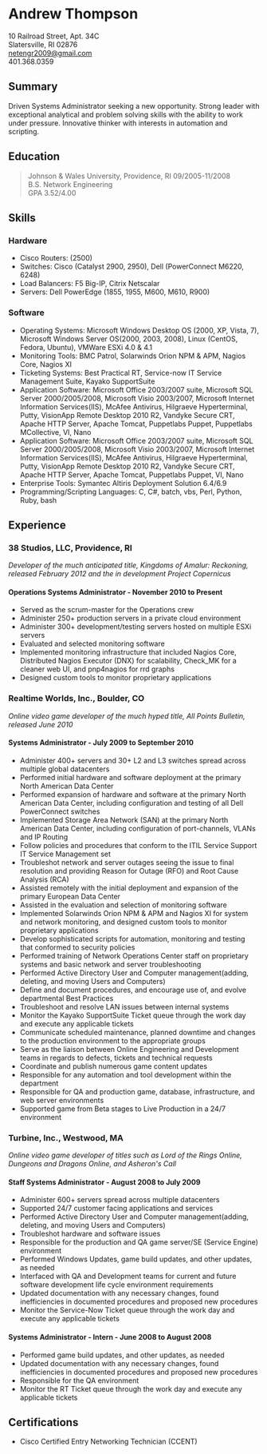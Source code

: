 # Andrew Thompson

10 Railroad Street, Apt. 34C  
Slatersville, RI 02876  
netengr2009@gmail.com  
401.368.0359

## Summary

Driven Systems Administrator seeking a new opportunity.  Strong leader with exceptional analytical and problem solving skills with the ability to work under pressure.  Innovative thinker with interests in automation and scripting.

## Education

> Johnson & Wales University, Providence, RI						09/2005-11/2008  
B.S. Network Engineering  
GPA 3.52/4.00

## Skills

### Hardware
  * Cisco Routers: (2500)
  * Switches: Cisco (Catalyst 2900, 2950), Dell (PowerConnect M6220, 6248)
  * Load Balancers: F5 Big-IP, Citrix Netscalar
  * Servers: Dell PowerEdge (1855, 1955, M600, M610, R900)
  
### Software
  * Operating Systems: Microsoft Windows Desktop OS (2000, XP, Vista, 7), Microsoft Windows Server OS(2000, 2003, 2008), Linux (CentOS, Fedora, Ubuntu), VMWare ESXi 4.0 & 4.1
  * Monitoring Tools: BMC Patrol, Solarwinds Orion NPM & APM, Nagios Core, Nagios XI
  * Ticketing Systems: Best Practical RT, Service-now IT Service Management Suite, Kayako SupportSuite
  * Application Software: Microsoft Office 2003/2007 suite, Microsoft SQL Server 2000/2005/2008, Microsoft Visio 2003/2007, Microsoft Internet Information Services(IIS), McAfee Antivirus, Hilgraeve Hyperterminal, Putty, VisionApp Remote Desktop 2010 R2, Vandyke Secure CRT, Apache HTTP Server, Apache Tomcat, Puppetlabs Puppet, Puppetlabs MCollective, VI, Nano
  * Application Software: Microsoft Office 2003/2007 suite, Microsoft SQL Server 2000/2005/2008, Microsoft Visio 2003/2007, Microsoft Internet Information Services(IIS), McAfee Antivirus, Hilgraeve Hyperterminal, Putty, VisionApp Remote Desktop 2010 R2, Vandyke Secure CRT, Apache HTTP Server, Apache Tomcat, Puppetlabs Puppet, VI, Nano
  * Enterprise Tools: Symantec Altiris Deployment Solution 6.4/6.9
  * Programming/Scripting Languages: C, C#, batch, vbs, Perl, Python, Ruby, bash
  
  
## Experience
### 38 Studios, LLC, Providence, RI
*Developer of the much anticipated title, Kingdoms of Amalur: Reckoning, released February 2012 and the in development Project Copernicus*

#### Operations Systems Administrator - November 2010 to Present
  * Served as the scrum-master for the Operations crew
  * Administer 250+ production servers in a private cloud environment
  * Administer 300+ development/testing servers hosted on multiple ESXi servers
  * Evaluated and selected monitoring software
  * Implemented monitoring infrastructure that included Nagios Core, Distributed Nagios Executor (DNX) for scalability, Check_MK for a cleaner web UI, and pnp4nagios for rrd graphs
  * Designed custom tools to monitor proprietary applications

### Realtime Worlds, Inc., Boulder, CO
*Online video game developer of the much hyped title, All Points Bulletin, released June 2010*

#### Systems Administrator - July 2009 to September 2010

  * Administer 400+ servers and 30+ L2 and L3 switches spread across multiple global datacenters
  * Performed initial hardware and software deployment at the primary North American Data Center
  * Performed expansion of hardware and software at the primary North American Data Center, including configuration and testing of all Dell PowerConnect switches
  * Implemented Storage Area Network (SAN) at the primary North American Data Center, including configuration of port-channels, VLANs and IP Routing
  * Follow policies and procedures that conform to the ITIL Service Support IT Service Management set
  * Troubleshot network and server outages seeing the issue to final resolution and providing Reason for Outage (RFO) and Root Cause Analysis (RCA)
  * Assisted remotely with the initial deployment and expansion of the primary European Data Center
  * Assisted in the evaluation and selection of monitoring software
  * Implemented Solarwinds Orion NPM & APM and Nagios XI for system and network monitoring, and designed custom tools to monitor proprietary applications
  * Develop sophisticated scripts for automation, monitoring and testing that conformed to security policies
  * Performed training of Network Operations Center staff on proprietary systems and basic network and server troubleshooting
  * Performed Active Directory User and Computer management(adding, deleting, and moving Users and Computers)
  * Define and document procedures, and encourage use of, and evolve departmental Best Practices
  * Troubleshoot and resolve LAN issues between internal systems
  * Monitor the Kayako SupportSuite Ticket queue through the work day and execute any applicable tickets
  * Communicate scheduled maintenance, planned downtime and changes to the production environment to the appropriate groups
  * Serve as the liaison between Online Engineering and Development teams in regards to defects, tickets and technical requests
  * Coordinate and publish numerous game content updates
  * Responsible for any automation and tool development within the department
  * Responsible for QA and production game, database, infrastructure, and web server environments
  * Supported game from Beta stages to Live Production in a 24/7 environment

### Turbine, Inc., Westwood, MA
*Online video game developer of titles such as Lord of the Rings Online, Dungeons and Dragons Online, and Asheron's Call*

#### Staff Systems Administrator - August 2008 to July 2009

  * Administer 600+ servers spread across multiple datacenters
  * Supported 24/7 customer facing applications and services
  * Performed Active Directory User and Computer management(adding, deleting, and moving Users and Computers)
  * Troubleshot hardware and software issues
  * Responsible for the production and QA game server/SE (Service Engine) environment
  * Performed Windows Updates, game build updates, and other updates, as needed
  * Interfaced with QA and Development teams for current and future software development life cycle environment requirements
  * Updated documentation with any necessary changes, found inefficiencies in documented procedures and proposed new procedures
  * Monitor the Service-Now Ticket queue through the work day and execute any applicable tickets

#### Systems Administrator - Intern - June 2008 to August 2008
  * Performed game build updates, and other updates, as needed
  * Updated documentation with any necessary changes, found inefficiencies in documented procedures and proposed new procedures
  * Responsible for the QA environment
  * Monitor the RT Ticket queue through the work day and execute any applicable tickets

## Certifications
  * Cisco Certified Entry Networking Technician (CCENT)

